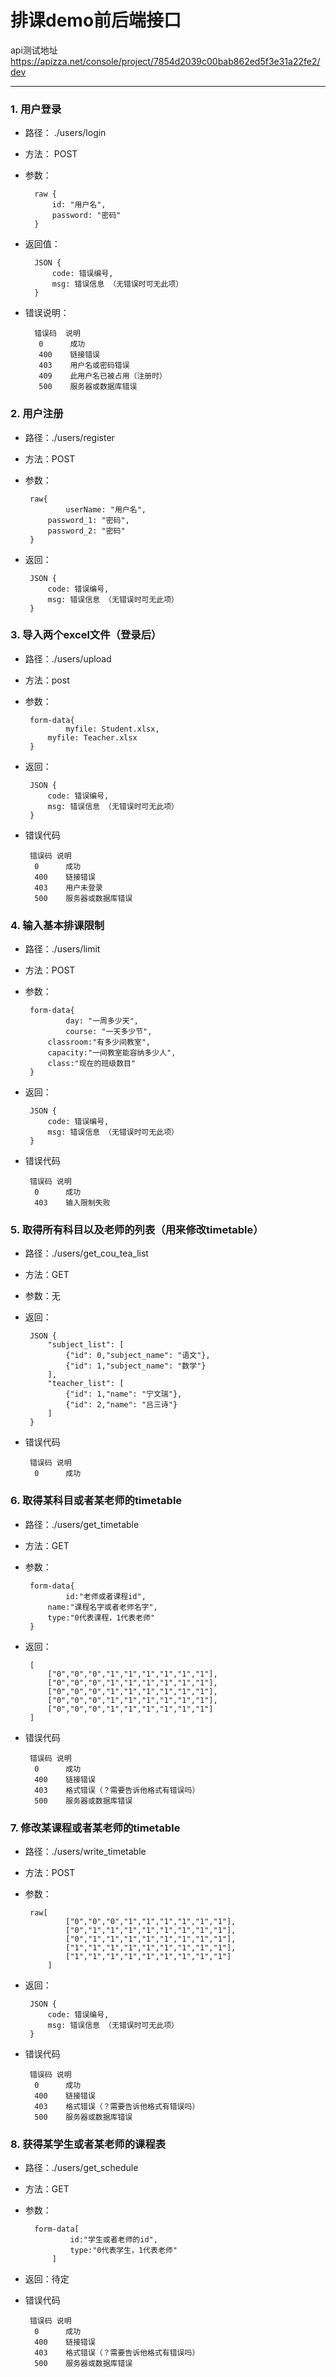 ﻿# 排课demo前后端接口

api测试地址<https://apizza.net/console/project/7854d2039c00bab862ed5f3e31a22fe2/dev>


---

### 1. 用户登录

- 路径： ./users/login
- 方法： POST
- 参数： 

		raw {
			id: "用户名",
			password: "密码"
		}

- 返回值：

		JSON {
			code: 错误编号,
			msg: 错误信息 （无错误时可无此项）
		}

- 错误说明：

		错误码  说明
		 0      成功
		 400    链接错误
		 403    用户名或密码错误
		 409    此用户名已被占用（注册时）
		 500    服务器或数据库错误
		 
### 2. 用户注册

 - 路径：./users/register
 - 方法：POST
 - 参数：

        raw{
            	userName: "用户名",
			password_1: "密码",
			password_2: "密码"
        }
    
 - 返回：

		JSON {
			code: 错误编号,
			msg: 错误信息 （无错误时可无此项）
		}
		
### 3. 导入两个excel文件（登录后）

 - 路径：./users/upload
 - 方法：post
 - 参数：

		form-data{
            	myfile: Student.xlsx,
			myfile: Teacher.xlsx
        }
 - 返回：

        JSON {
			code: 错误编号,
			msg: 错误信息 （无错误时可无此项）
		}
 - 错误代码

        错误码	说明
         0      成功
		 400    链接错误
		 403    用户未登录
		 500    服务器或数据库错误
        
### 4. 输入基本排课限制

 - 路径：./users/limit
 - 方法：POST
 - 参数：

        form-data{
            	day: "一周多少天",
            	course: "一天多少节",
			classroom:"有多少间教室",
			capacity:"一间教室能容纳多少人",
			class:"现在的班级数目"
        }

 - 返回：
 
		JSON {
			code: 错误编号,
			msg: 错误信息 （无错误时可无此项）
		}
 - 错误代码

        错误码	说明
         0      成功
		 403    输入限制失败

### 5. 取得所有科目以及老师的列表（用来修改timetable）

 - 路径：./users/get_cou_tea_list
 - 方法：GET
 - 参数：无   
 - 返回：

		JSON {
			"subject_list": [
				{"id": 0,"subject_name": "语文"},
				{"id": 1,"subject_name": "数学"}
			],
			"teacher_list": [
				{"id": 1,"name": "宁文瑞"},
				{"id": 2,"name": "吕三诗"}
			]
		}
 - 错误代码

        错误码	说明
         0      成功
		
### 6. 取得某科目或者某老师的timetable

 - 路径：./users/get_timetable
 - 方法：GET
 - 参数：

        form-data{
            	id:"老师或者课程id",
			name:"课程名字或者老师名字",
			type:"0代表课程，1代表老师"
        }

 - 返回：

		[
			["0","0","0","1","1","1","1","1","1"],
			["0","0","0","1","1","1","1","1","1"],
			["0","0","0","1","1","1","1","1","1"],
			["0","0","0","1","1","1","1","1","1"],
			["0","0","0","1","1","1","1","1","1"]
		]

 - 错误代码

        错误码	说明
         0      成功
		 400    链接错误
		 403    格式错误（？需要告诉他格式有错误吗）
		 500    服务器或数据库错误
### 7. 修改某课程或者某老师的timetable

 - 路径：./users/write_timetable
 - 方法：POST
 - 参数：

        raw[
				["0","0","0","1","1","1","1","1","1"],
				["0","1","1","1","1","1","1","1","1"],
				["0","1","1","1","1","1","1","1","1"],
				["1","1","1","1","1","1","1","1","1"],
				["1","1","1","1","1","1","1","1","1"]
			]

 - 返回：

		JSON {
			code: 错误编号,
			msg: 错误信息 （无错误时可无此项）
		}
 - 错误代码

        错误码	说明
         0      成功
		 400    链接错误
		 403    格式错误（？需要告诉他格式有错误吗）
		 500    服务器或数据库错误

### 8. 获得某学生或者某老师的课程表
- 路径：./users/get_schedule
- 方法：GET
- 参数：

        form-data[
				id:"学生或者老师的id",
				type:"0代表学生，1代表老师"
			]

 - 返回：待定
 - 错误代码

        错误码	说明
         0      成功
		 400    链接错误
		 403    格式错误（？需要告诉他格式有错误吗）
		 500    服务器或数据库错误
